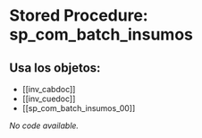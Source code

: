# Stored Procedure: sp_com_batch_insumos

## Usa los objetos:
- [[inv_cabdoc]]
- [[inv_cuedoc]]
- [[sp_com_batch_insumos_00]]

*No code available.*

